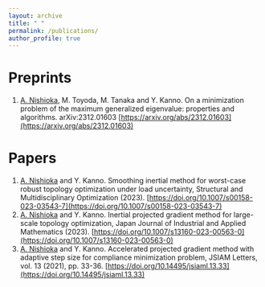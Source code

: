```yaml
---
layout: archive
title: " "
permalink: /publications/
author_profile: true
---
```


<!-- 
Preprint
======
 -->

Preprints
======
1. <ins>A. Nishioka</ins>, M. Toyoda, M. Tanaka and Y. Kanno. On a minimization problem of the maximum generalized eigenvalue: properties and algorithms. arXiv:2312.01603
 [https://arxiv.org/abs/2312.01603](https://arxiv.org/abs/2312.01603)

Papers
======
1. <ins>A. Nishioka</ins> and Y. Kanno. Smoothing inertial method for worst-case robust topology optimization under load uncertainty, Structural and Multidisciplinary Optimization (2023). [https://doi.org/10.1007/s00158-023-03543-7](https://doi.org/10.1007/s00158-023-03543-7)
1. <ins>A. Nishioka</ins> and Y. Kanno. Inertial projected gradient method for large-scale topology optimization, Japan Journal of Industrial and Applied Mathematics (2023). [https://doi.org/10.1007/s13160-023-00563-0](https://doi.org/10.1007/s13160-023-00563-0)
1. <ins>A. Nishioka</ins> and Y. Kanno. Accelerated projected gradient method with adaptive step size for compliance minimization problem, JSIAM Letters, vol. 13 (2021), pp. 33-36. [https://doi.org/10.14495/jsiaml.13.33](https://doi.org/10.14495/jsiaml.13.33)

<!-- 
Proceedings
======
 -->
